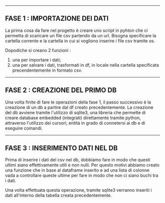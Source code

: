 --------------------------------------
FASE 1 : IMPORTAZIONE DEI DATI
--------------------------------------

La prima cosa da fare nel progetto è creare uno script in pyhton che ci permetta di scaricare un file csv partendo da un url.
Bisogna specificare la cartella corrente e la cartella in cui si vogliono inserire i file csv tramite os.

Dopodiche si creano 2 funzioni :
1) una per importare i dati;
2) una per salvare i dati, trasformati in df, in locale nella cartella specificata precendentemente in formato csv.

--------------------------------------
FASE 2 : CREAZIONE DEL PRIMO DB
--------------------------------------

Una volta finite di fare le operazioni della fase 1, il passo successivo è la creazione di un db a partire dal df creato precedentemente.
La creazione del db avviene tramite l'utilizzo di sqlite3, una libreria che permette di creare database embedded (integrati) direttamente tramite python,
attraverso l'utilizzo dei cursori, entità in grado di connetersi ai db e di eseguire comandi.

--------------------------------------
FASE 3 : INSERIMENTO DATI NEL DB
--------------------------------------

Prima di inserire i dati del csv nel db, dobbiamo fare in modo che questi ultimi siano effettivamente utili e non nulli.
Per questo motivi abbiamo creato una funzione che in base al dataframe inserito e ad una lista di colonne vada a controllare queste ultime 
per fare in modo che non ci siano buchi tra i dati.

Una volta effettuata questa operazione, tramite sqlite3 verranno inseriti i dati all'interno della tabella creata precedentemente.
